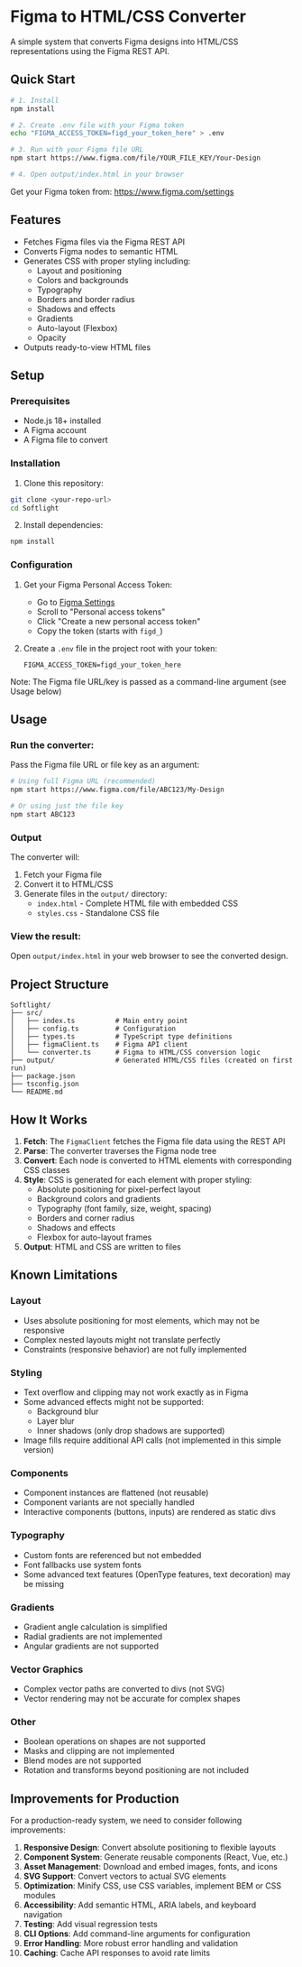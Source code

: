 # Figma to HTML/CSS Converter

A simple system that converts Figma designs into HTML/CSS representations using the Figma REST API.

## Quick Start

```bash
# 1. Install
npm install

# 2. Create .env file with your Figma token
echo "FIGMA_ACCESS_TOKEN=figd_your_token_here" > .env

# 3. Run with your Figma file URL
npm start https://www.figma.com/file/YOUR_FILE_KEY/Your-Design

# 4. Open output/index.html in your browser
```

Get your Figma token from: https://www.figma.com/settings

## Features

- Fetches Figma files via the Figma REST API
- Converts Figma nodes to semantic HTML
- Generates CSS with proper styling including:
  - Layout and positioning
  - Colors and backgrounds
  - Typography
  - Borders and border radius
  - Shadows and effects
  - Gradients
  - Auto-layout (Flexbox)
  - Opacity
- Outputs ready-to-view HTML files

## Setup

### Prerequisites

- Node.js 18+ installed
- A Figma account
- A Figma file to convert

### Installation

1. Clone this repository:
```bash
git clone <your-repo-url>
cd Softlight
```

2. Install dependencies:
```bash
npm install
```

### Configuration

1. Get your Figma Personal Access Token:
   - Go to [Figma Settings](https://www.figma.com/settings)
   - Scroll to "Personal access tokens"
   - Click "Create a new personal access token"
   - Copy the token (starts with `figd_`)

2. Create a `.env` file in the project root with your token:
   ```
   FIGMA_ACCESS_TOKEN=figd_your_token_here
   ```

Note: The Figma file URL/key is passed as a command-line argument (see Usage below)

## Usage

### Run the converter:

Pass the Figma file URL or file key as an argument:

```bash
# Using full Figma URL (recommended)
npm start https://www.figma.com/file/ABC123/My-Design

# Or using just the file key
npm start ABC123
```

### Output

The converter will:
1. Fetch your Figma file
2. Convert it to HTML/CSS
3. Generate files in the `output/` directory:
   - `index.html` - Complete HTML file with embedded CSS
   - `styles.css` - Standalone CSS file

### View the result:

Open `output/index.html` in your web browser to see the converted design.

## Project Structure

```
Softlight/
├── src/
│   ├── index.ts          # Main entry point
│   ├── config.ts         # Configuration
│   ├── types.ts          # TypeScript type definitions
│   ├── figmaClient.ts    # Figma API client
│   └── converter.ts      # Figma to HTML/CSS conversion logic
├── output/               # Generated HTML/CSS files (created on first run)
├── package.json
├── tsconfig.json
└── README.md
```

## How It Works

1. **Fetch**: The `FigmaClient` fetches the Figma file data using the REST API
2. **Parse**: The converter traverses the Figma node tree
3. **Convert**: Each node is converted to HTML elements with corresponding CSS classes
4. **Style**: CSS is generated for each element with proper styling:
   - Absolute positioning for pixel-perfect layout
   - Background colors and gradients
   - Typography (font family, size, weight, spacing)
   - Borders and corner radius
   - Shadows and effects
   - Flexbox for auto-layout frames
5. **Output**: HTML and CSS are written to files

## Known Limitations

### Layout
- Uses absolute positioning for most elements, which may not be responsive
- Complex nested layouts might not translate perfectly
- Constraints (responsive behavior) are not fully implemented

### Styling
- Text overflow and clipping may not work exactly as in Figma
- Some advanced effects might not be supported:
  - Background blur
  - Layer blur
  - Inner shadows (only drop shadows are supported)
- Image fills require additional API calls (not implemented in this simple version)

### Components
- Component instances are flattened (not reusable)
- Component variants are not specially handled
- Interactive components (buttons, inputs) are rendered as static divs

### Typography
- Custom fonts are referenced but not embedded
- Font fallbacks use system fonts
- Some advanced text features (OpenType features, text decoration) may be missing

### Gradients
- Gradient angle calculation is simplified
- Radial gradients are not implemented
- Angular gradients are not supported

### Vector Graphics
- Complex vector paths are converted to divs (not SVG)
- Vector rendering may not be accurate for complex shapes

### Other
- Boolean operations on shapes are not supported
- Masks and clipping are not implemented
- Blend modes are not supported
- Rotation and transforms beyond positioning are not included

## Improvements for Production

For a production-ready system, we need to consider following improvements:

1. **Responsive Design**: Convert absolute positioning to flexible layouts
2. **Component System**: Generate reusable components (React, Vue, etc.)
3. **Asset Management**: Download and embed images, fonts, and icons
4. **SVG Support**: Convert vectors to actual SVG elements
5. **Optimization**: Minify CSS, use CSS variables, implement BEM or CSS modules
6. **Accessibility**: Add semantic HTML, ARIA labels, and keyboard navigation
7. **Testing**: Add visual regression tests
8. **CLI Options**: Add command-line arguments for configuration
9. **Error Handling**: More robust error handling and validation
10. **Caching**: Cache API responses to avoid rate limits



